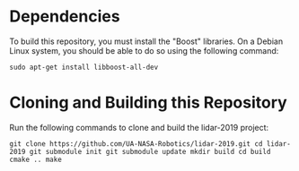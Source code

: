 # Dependencies

To build this repository, you must install the "Boost" libraries. On
a Debian Linux system, you should be able to do so using the following
command:

`
sudo apt-get install libboost-all-dev
`

# Cloning and Building this Repository

Run the following commands to clone and build the lidar-2019 project:

`
git clone https://github.com/UA-NASA-Robotics/lidar-2019.git
cd lidar-2019
git submodule init
git submodule update
mkdir build
cd build
cmake ..
make
`
